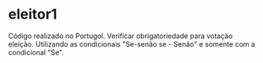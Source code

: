 # eleitor1

Código realizado no Portugol. Verificar obrigatoriedade para votaçäo eleição. 
Utilizando as condicionais "Se-senão se - Senão" e somente com a condicional "Se". 
